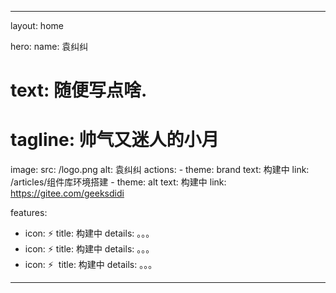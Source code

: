 <!--
 * @Author: YuanJiuJiu
 * @Date: 2022-09-13 13:56:23
 * @LastEditors: YuanJiuJiu
 * @LastEditTime: 2022-09-13 14:14:18
 * @Description: 请填写描述
-->
---
layout: home

hero:
  name: 袁纠纠
  # text: 随便写点啥.
  # tagline: 帅气又迷人的小月
  image:
    src: /logo.png
    alt: 袁纠纠
  actions:
    - theme: brand
      text: 构建中
      link: /articles/组件库环境搭建
    - theme: alt
      text: 构建中
      link: https://gitee.com/geeksdidi

features:
  - icon: ⚡️
    title: 构建中
    details: 。。。
  - icon: ⚡️
    title: 构建中
    details: 。。。
  - icon: ⚡️ ️
    title: 构建中
    details: 。。。
---